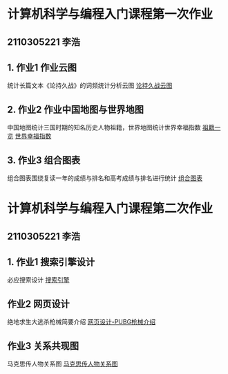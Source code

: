 # 计算机科学与编程入门课程第一次作业
## 2110305221 李浩
## 1. 作业1 作业云图
统计长篇文本《论持久战》的词频统计分析云图
[论持久战云图](https://2110305221.github.io/论持久战云图.html)

## 2. 作业2 作业中国地图与世界地图
中国地图统计三国时期的知名历史人物祖籍，世界地图统计世界幸福指数
[祖籍一览](https://2110305221.github.io/祖籍一览.html)
[世界幸福指数](https://2110305221.github.io/世界幸福指数.html)

## 3. 作业3 组合图表
组合图表围绕复读一年的成绩与排名和高考成绩与排名进行统计
[组合图表](https://2110305221.github.io/组合图表.html)

# 计算机科学与编程入门课程第二次作业
## 2110305221 李浩
## 1. 作业1 搜索引擎设计
必应搜索设计
[搜索引擎](https://2110305221.github.io/搜索引擎.html)

## 作业2 网页设计
绝地求生大逃杀枪械简要介绍
[网页设计-PUBG枪械介绍](https://2110305221.github.io/网页设计-PUBG枪械介绍.html)

## 作业3 关系共现图
马克思传人物关系图
[马克思传人物关系图](https://2110305221.github.io/马克思传人物关系图.html)
